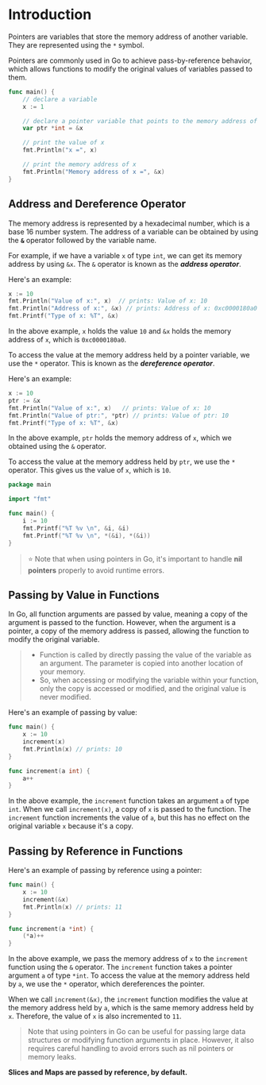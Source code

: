 # Introduction

Pointers are variables that store the memory address of another variable. They are represented using the `*` symbol. 

Pointers are commonly used in Go to achieve pass-by-reference behavior, which allows functions to modify the original values of variables passed to them.

```go
func main() {
    // declare a variable
    x := 1

    // declare a pointer variable that points to the memory address of x
    var ptr *int = &x

    // print the value of x
    fmt.Println("x =", x)

    // print the memory address of x
    fmt.Println("Memory address of x =", &x)
}
```

## Address and Dereference Operator
The memory address is represented by a hexadecimal number, which is a base 16 number system. The address of a variable can be obtained by using the **`&`** operator followed by the variable name.

For example, if we have a variable `x` of type `int`, we can get its memory address by using `&x`. The `&` operator is known as the ***address operator***.

Here's an example:

```go
x := 10
fmt.Println("Value of x:", x)  // prints: Value of x: 10
fmt.Println("Address of x:", &x) // prints: Address of x: 0xc0000180a0
fmt.Printf("Type of x: %T", &x)
```

In the above example, `x` holds the value `10` and `&x` holds the memory address of `x`, which is `0xc0000180a0`.

To access the value at the memory address held by a pointer variable, we use the `*` operator. This is known as the ***dereference operator***.

Here's an example:

```go
x := 10
ptr := &x
fmt.Println("Value of x:", x)   // prints: Value of x: 10
fmt.Println("Value of ptr:", *ptr) // prints: Value of ptr: 10
fmt.Printf("Type of x: %T", &x)
```

In the above example, `ptr` holds the memory address of `x`, which we obtained using the `&` operator. 

To access the value at the memory address held by `ptr`, we use the `*` operator. This gives us the value of `x`, which is `10`.

```go
package main

import "fmt"

func main() {
	i := 10
	fmt.Printf("%T %v \n", &i, &i)
	fmt.Printf("%T %v \n", *(&i), *(&i))
}
```

> ⭐ Note that when using pointers in Go, it's important to handle **nil pointers** properly to avoid runtime errors.

## Passing by Value in Functions

In Go, all function arguments are passed by value, meaning a copy of the argument is passed to the function. However, when the argument is a pointer, a copy of the memory address is passed, allowing the function to modify the original variable.

> - Function is called by directly passing the value of the variable as an argument. The parameter is copied into another location of your memory.
> - So, when accessing or modifying the variable within your function, only the copy is accessed or modified, and the original value is never modified.

Here's an example of passing by value:

```go
func main() {
    x := 10
    increment(x)
    fmt.Println(x) // prints: 10
}

func increment(a int) {
    a++
}
```

In the above example, the `increment` function takes an argument `a` of type `int`. When we call `increment(x)`, a copy of `x` is passed to the function. The `increment` function increments the value of `a`, but this has no effect on the original variable `x` because it's a copy.

## Passing by Reference in Functions

Here's an example of passing by reference using a pointer:

```go
func main() {
    x := 10
    increment(&x)
    fmt.Println(x) // prints: 11
}

func increment(a *int) {
    (*a)++
}
```

In the above example, we pass the memory address of `x` to the `increment` function using the `&` operator. The `increment` function takes a pointer argument `a` of type `*int`. To access the value at the memory address held by `a`, we use the `*` operator, which dereferences the pointer.

When we call `increment(&x)`, the `increment` function modifies the value at the memory address held by `a`, which is the same memory address held by `x`. Therefore, the value of `x` is also incremented to `11`.

> Note that using pointers in Go can be useful for passing large data structures or modifying function arguments in place. However, it also requires careful handling to avoid errors such as nil pointers or memory leaks.

**Slices and Maps are passed by reference, by default.**